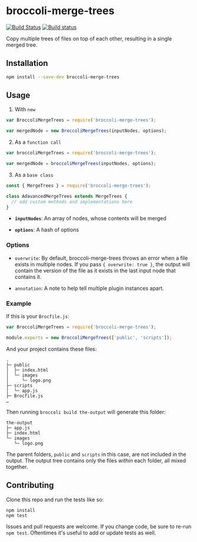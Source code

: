 # broccoli-merge-trees

[![Build Status](https://travis-ci.org/broccolijs/broccoli-merge-trees.svg?branch=master)](https://travis-ci.org/broccolijs/broccoli-merge-trees)
[![Build status](https://ci.appveyor.com/api/projects/status/9fkvegf4qbvfsg5v?svg=true)](https://ci.appveyor.com/project/embercli/broccoli-merge-trees)

Copy multiple trees of files on top of each other, resulting in a single merged tree.

## Installation

```bash
npm install --save-dev broccoli-merge-trees
```

## Usage
1. With `new`
```js
var BroccoliMergeTrees = require('broccoli-merge-trees');

var mergedNode = new BroccoliMergeTrees(inputNodes, options);
```
2. As a `function call`
```js
var broccoliMergeTrees = require('broccoli-merge-trees');

var mergedNode = broccoliMergeTrees(inputNodes, options);
```

3. As a `base class`
```js
const { MergeTrees } = require('broccoli-merge-trees');

class AdavancedMergeTrees extends MergeTrees {
  // add custom methods and implementations here
}

```

* **`inputNodes`**: An array of nodes, whose contents will be merged

* **`options`**: A hash of options

### Options

* `overwrite`: By default, broccoli-merge-trees throws an error when a file
  exists in multiple nodes. If you pass `{ overwrite: true }`, the output
  will contain the version of the file as it exists in the last input
  node that contains it.

* `annotation`: A note to help tell multiple plugin instances apart.

### Example

If this is your `Brocfile.js`:

```js
var BroccoliMergeTrees = require('broccoli-merge-trees');

module.exports = new BroccoliMergeTrees(['public', 'scripts']);
```

And your project contains these files:

    .
    ├─ public
    │  ├─ index.html
    │  └─ images
    │     └─ logo.png
    ├─ scripts
    │  └─ app.js
    ├─ Brocfile.js
    …

Then running `broccoli build the-output` will generate this folder:

    the-output
    ├─ app.js
    ├─ index.html
    └─ images
       └─ logo.png

The parent folders, `public` and `scripts` in this case, are not included in the output. The output tree contains only the files *within* each folder, all mixed together.

## Contributing

Clone this repo and run the tests like so:

```
npm install
npm test
```

Issues and pull requests are welcome. If you change code, be sure to re-run
`npm test`. Oftentimes it's useful to add or update tests as well.
